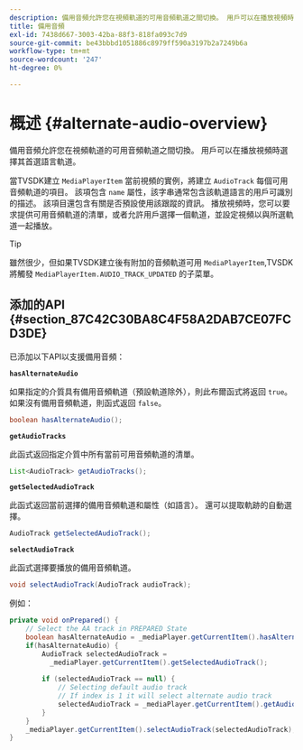 ```yaml
---
description: 備用音頻允許您在視頻軌道的可用音頻軌道之間切換。 用戶可以在播放視頻時選擇其首選語言軌道。
title: 備用音頻
exl-id: 7438d667-3003-42ba-88f3-818fa093c7d9
source-git-commit: be43bbbd1051886c8979ff590a3197b2a7249b6a
workflow-type: tm+mt
source-wordcount: '247'
ht-degree: 0%

---
```


# 概述 {#alternate-audio-overview}

備用音頻允許您在視頻軌道的可用音頻軌道之間切換。 用戶可以在播放視頻時選擇其首選語言軌道。

<!--<a id="section_E4F9DC28A2944BD08B4190A7F98A8365"></a>-->

當TVSDK建立 `MediaPlayerItem` 當前視頻的實例，將建立 `AudioTrack` 每個可用音頻軌道的項目。 該項包含 `name` 屬性，該字串通常包含該軌道語言的用戶可識別的描述。 該項目還包含有關是否預設使用該跟蹤的資訊。 播放視頻時，您可以要求提供可用音頻軌道的清單，或者允許用戶選擇一個軌道，並設定視頻以與所選軌道一起播放。

>[!TIP]
>
>雖然很少，但如果TVSDK建立後有附加的音頻軌道可用 `MediaPlayerItem`,TVSDK將觸發 `MediaPlayerItem.AUDIO_TRACK_UPDATED` 的子菜單。

## 添加的API {#section_87C42C30BA8C4F58A2DAB7CE07FCD3DE}

已添加以下API以支援備用音頻：

**`hasAlternateAudio`**

如果指定的介質具有備用音頻軌道（預設軌道除外），則此布爾函式將返回 `true`。 如果沒有備用音頻軌道，則函式返回 `false`。

```java
boolean hasAlternateAudio();
```

**`getAudioTracks`**

此函式返回指定介質中所有當前可用音頻軌道的清單。

```java
List<AudioTrack> getAudioTracks();
```

**`getSelectedAudioTrack`**

此函式返回當前選擇的備用音頻軌道和屬性（如語言）。 還可以提取軌跡的自動選擇。

```java
AudioTrack getSelectedAudioTrack();
```

**`selectAudioTrack`**

此函式選擇要播放的備用音頻軌道。

```java
void selectAudioTrack(AudioTrack audioTrack);
```

例如：

```java
private void onPrepared() { 
    // Select the AA track in PREPARED State 
    boolean hasAlternateAudio = _mediaPlayer.getCurrentItem().hasAlternateAudio(); 
    if(hasAlternateAudio) { 
        AudioTrack selectedAudioTrack =  
          _mediaPlayer.getCurrentItem().getSelectedAudioTrack(); 
 
        if (selectedAudioTrack == null) {  
            // Selecting default audio track  
            // If index is 1 it will select alternate audio track  
            selectedAudioTrack = _mediaPlayer.getCurrentItem().getAudioTracks().get(0);  
        } 
    } 
    _mediaPlayer.getCurrentItem().selectAudioTrack(selectedAudioTrack); 
} 
```
